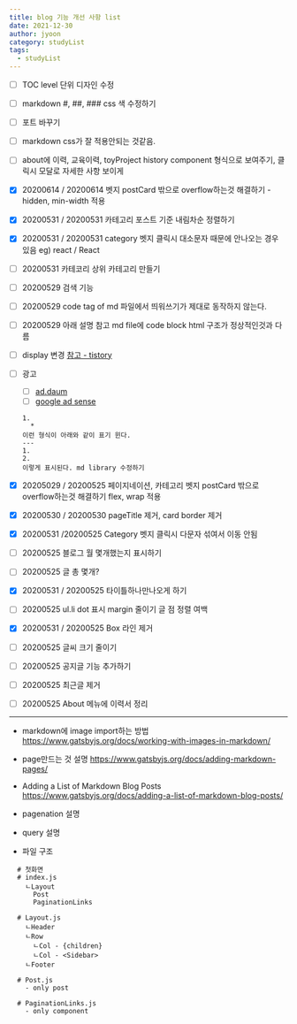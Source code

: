 ```yaml
---
title: blog 기능 개선 사항 list
date: 2021-12-30
author: jyoon
category: studyList
tags:
  - studyList
---
```


- [ ] TOC level 단위 디자인 수정
- [ ] markdown #, ##, ### css 색 수정하기
- [ ] 포트 바꾸기
- [ ] markdown css가 잘 적용안되는 것같음.
- [ ] about에 이력, 교육이력, toyProject history component 형식으로 보여주기, 클릭시 모달로 자세한 사항 보이게
- [x] 20200614 / 20200614 벳지 postCard 밖으로 overflow하는것 해결하기 - hidden, min-width 적용
- [x] 20200531 / 20200531 카테고리 포스트 기준 내림차순 정렬하기
- [x] 20200531 / 20200531 category 벳지 클릭시 대소문자 때문에 안나오는 경우 있음 eg) react / React
- [ ] 20200531 카테코리 상위 카테고리 만들기
- [ ] 20200529 검색 기능
- [ ] 20200529 code tag of md 파일에서 띄워쓰기가 제대로 동작하지 않는다.
- [ ] 20200529 아래 설명 참고 md file에 code block html 구조가 정상적인것과 다름
- [ ] display 변경 [참고 - tistory](https://salgoomoment.tistory.com/)
- [ ] 광고
    - [ ] [ad.daum](https://info.ad.daum.net/optout.do)
    - [ ] [google ad sense](https://www.googleadservices.com/pagead/aclk?sa=L&ai=DChcSEwiph7735ejwAhUGq5YKHe4NDwIYABABGgJ0bA&ohost=www.google.com&cid=CAESQOD2u3rIeQvZLm7UBkvr03pScUpC6bbtZ6QNnNEVC7pp_eEtRISqNM9Xr_ZGOj94OPvT5frE_0SNsuVWmXCfJ10&sig=AOD64_3FlHpZnUxXNj3p1djALg5CmucZ1Q&q&adurl&ved=2ahUKEwjq07T35ejwAhVS-2EKHe-FDF0Q0Qx6BAgGEAE)

  ```
  1.
    *
  이런 형식이 아래와 같이 표기 윈다.
  ---
  1.
  2.
  이렇게 표시된다. md library 수정하기
  ```

- [x] 20205029 / 20200525 페이지네이션, 카테고리 벳지 postCard 밖으로 overflow하는것 해결하기 flex, wrap 적용
- [x] 20200530 / 20200530 pageTitle 제거, card border 제거
- [x] 20200531 /20200525 Category 벳지 클릭시 다문자 섞여서 이동 안됨
- [ ] 20200525 블로그 월 몇개했는지 표시하기
- [ ] 20200525 글 총 몇개?
- [x] 20200531 / 20200525 타이틀하나만나오게 하기
- [ ] 20200525 ul.li dot 표시 margin 줄이기 글 점 정렬 여백
- [x] 20200531 / 20200525 Box 라인 제거
- [ ] 20200525 글씨 크기 줄이기
- [ ] 20200525 공지글 기능 추가하기
- [ ] 20200525 최근글 제거
- [ ] 20200525 About 메뉴에 이력서 정리

---

- markdown에 image import하는 방법
<https://www.gatsbyjs.org/docs/working-with-images-in-markdown/>

- page만드는 것 설명
<https://www.gatsbyjs.org/docs/adding-markdown-pages/>

- Adding a List of Markdown Blog Posts
<https://www.gatsbyjs.org/docs/adding-a-list-of-markdown-blog-posts/>

- pagenation 설명
- query 설명

- 파일 구조

```
  # 첫화면
  # index.js
    ㄴLayout
      Post
      PaginationLinks

```

```
  # Layout.js
    ㄴHeader
    ㄴRow
      ㄴCol - {children}
      ㄴCol - <Sidebar>
    ㄴFooter

  # Post.js
    - only post

  # PaginationLinks.js
    - only component
```
